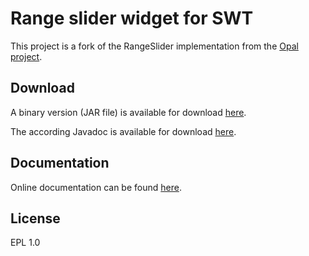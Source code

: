 Range slider widget for SWT
====

This project is a fork of the RangeSlider implementation from the [Opal project](https://code.google.com/a/eclipselabs.org/p/opal/). 

Download
------
A binary version (JAR file) is available for download [here](https://rawgithub.com/prasser/swtrangeslider/master/jars/swtrangeslider-0.0.1.jar).

The according Javadoc is available for download [here](https://rawgithub.com/prasser/swtrangeslider/master/jars/swtrangeslider-0.0.1-doc.jar). 

Documentation
------
Online documentation can be found [here](https://rawgithub.com/prasser/swtrangeslider/master/doc/index.html).

License
------
EPL 1.0
